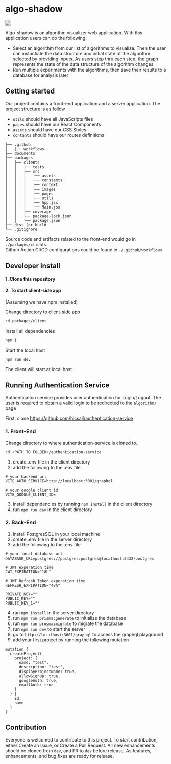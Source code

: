 # algo-shadow

<img src="https://github.com/mytnguyen26/algo-shadow/actions/workflows/node.js.yml/badge.svg"/>

Algo-shadow is an algorithm visualizer web application. With this application users can do the following:
+ Select an algorithm from our list of algorithms to visualize. Then the user can instantiate the data structure and initial state of the algorithm selected by providing inputs. As users step thru each step, the graph represents the state of the data structure of the algorithm changes
+ Run multiple experiments with the algorithms, then save their results to a database for analysis later

## Getting started
Our project contains a front-end application and a server application. The project structure is as follow

- `utils` should have all JavaScripts files
- `pages` should have our React Components
- `assets` should have our CSS Styles
- `contants` should have our routes definitions

```
├── .github
│   ├── workflows
├── documents
├── packages
│   ├── clients
│   │   ├── tests
│   │   ├── src
│   │   │   ├── assets
│   │   │   ├── constants
│   │   │   ├── context
│   │   │   ├── images
│   │   │   ├── pages
│   │   │   ├── utils
│   │   │   ├── App.jsx
│   │   │   ├── Main.jsx
│   │   ├── coverage
│   │   ├── package-lock.json
│   │   ├── package.json
├── dist (or build
└── .gitignore
```

Source code and artifacts related to the front-end would go in `./packages/clients`.  
Github Action CI/CD configurations could be found in `./.github/workflows`

## Developer install

#### 1. Clone this repository


#### 2. To start client-side app
(Assuming we have npm installed)

Change directory to client-side app

```bash
cd packages/client
```

Install all dependencies

```bash
npm i
```

Start the local host

```bash
npm run dev
```

The client will start at local host

## Running Authentication Service
Authentication service provides user authentication for Login/Logout. The user is required to obtain a valid login to be redirected to the `algorithm/` page

First, clone https://github.com/hicsail/authentication-service

### 1. Front-End
Change directory to where authentication-service is cloned to.

```bash
cd <PATH TO FOLDER>/authentication-service
```

1. create .env file in the client directory
2. add the following to the .env file
```
# your backend url
VITE_AUTH_SERVICE=http://localhost:3001/graphql

# your google client id 
VITE_GOOGLE_CLIENT_ID=
```
3. install dependencies by running `npm install` in the client directory
3. run `npm run dev` in the client directory

### 2. Back-End
1. install PostgresSQL in your local machine
2. create .env file in the server directory
3. add the following to the .env file
```
# your local database url
DATABASE_URL=postgres://postgres:postgres@localhost:5432/postgres

# JWT experation time
JWT_EXPIRATION="18h"

# JWT Refresh Token experation time
REFRESH_EXPIRATION="48h"

PRIVATE_KEY=""
PUBLIC_KEY=""
PUBLIC_KEY_1=""
```
4. run `npm install` in the server directory
5. run `npm run prisma:generate` to initialize the database
6. run `npm run prosma:migrate` to migrate the database
7. run `npm run dev` to start the server
8. go to `http://localhost:3001/graphql` to access the graphql playground 
9. add your first project by running the following mutation
```
mutation {
  createProject(
    project: {
      name: "test",
      description: "test",
      displayProjectName: true,
      allowSignup: true,
      googleAuth: true,
      emailAuth: true
    }
  ) {
    id,
    name
  }
}
```

## Contribution
Everyone is welcomed to contribute to this project. To start contribution, either Create an Issue, or Create a Pull Request. All new enhancements should be cloned from `dev`, and PR to `dev` before release. As features, enhancements, and bug fixes are ready for release, 
